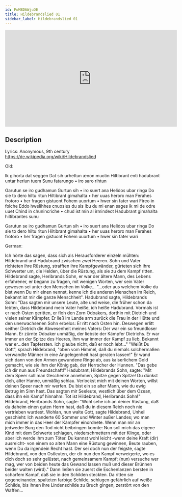 ```yaml
---
id: PwM8D6WjuDE
title: Hildebrandslied 01
sidebar_label: Hildebrandslied 01
---
```


<iframe
  width="560"
  height="315"
  src="https://www.youtube.com/embed/PwM8D6WjuDE"
  title="YouTube video player"
  frameborder="0"
  allow="accelerometer; autoplay; clipboard-write; encrypted-media; gyroscope; picture-in-picture; web-share"
  referrerpolicy="strict-origin-when-cross-origin"
  allowfullscreen
></iframe>

## Description

Lyrics: Anonymous, 9th century
https://de.wikipedia.org/wiki/Hildebrandslied

Old:

Ik gihorta dat seggen
Dat sih urhettun ænon muotin
Hiltibrant enti hadubrant untar heriun tuem
Sunu fatarungo • iro saro rihtun

Garutun se iro gudhamun
Gurtun sih • iro suert ana 
Helidos ubar ringa
Do sie to dero hiltu ritun
Hiltibrant gimahalta • her uuas heroro man
Ferahes frotoro • her fragen gistuont
Fohem uuortum • hwer sin fater wari
Fireo in folche 
Eddo hwelihhes cnuosles du sis
Ibu du mi enan sages ik mi de odre uuet
Chind in chunincriche • chud ist min al irmindeot 
Hadubrant gimahalta hiltibrantes sunu

Garutun se iro gudhamun
Gurtun sih • iro suert ana 
Helidos ubar ringa
Do sie to dero hiltu ritun
Hiltibrant gimahalta • her uuas heroro man
Ferahes frotoro • her fragen gistuont
Fohem uuortum • hwer sin fater wari

German:

Ich hörte das sagen,
dass sich als Herausforderer einzeln mühten:
Hildebrand und Hadubrand zwischen zwei Heeren.
Sohn und Vater richteten ihre Rüstung,
strafften ihre Kampfgewänder, gürteten sich ihre Schwerter um,
die Helden, über die Rüstung, als sie zu dem Kampf ritten.
Hildebrand sagte, Heribrands Sohn, er war der ältere Mann,
des Lebens erfahrener, er begann zu fragen,
mit wenigen Worten, wer sein Vater gewesen sei
unter den Menschen im Volke...
"...oder aus welchem Volke du bist
wenn Du mir einen nennst, kenne ich die anderen
Menschen im Reich, bekannt ist mir die ganze Menschheit".
Hadubrand sagte, Hildebrands Sohn:
"Das sagten mir unsere Leute,
alte und weise, die früher schon da lebten,
dass Hildebrand mein Vater heiße, ich heiße Hadubrand.
Vormals ist er nach Osten geritten, er floh den Zorn Odoakers,
dorthin mit Dietrich und vielen seiner Kämpfer.
Er ließ im Lande arm zurück
die Frau in der Hütte und den unerwachsenen Sohn
erbelos: Er ritt nach Osten hin.
Deswegen erlitt seither Dietrich die Abwesenheit
meines Vaters: Der war ein so freundloser Mann.
Er zürnte Odoaker unmäßig,
der liebste der Kämpfer Dietrichs.
Er war immer an der Spitze des Heeres, ihm war immer der Kampf zu lieb,
Bekannt war er...den Tapfersten.
Ich glaube nicht, daß er noch lebt..."
"Weißt Du Gott", sprach Hildebrand, "oben vom Himmel,
daß du niemals solchermaßen verwandte Männer
in eine Angelegenheit hast geraten lassen!"
Er wand sich dann von den Armen gewundene Ringe ab,
aus kaiserlichem Gold gemacht, wie sie ihm der König gab,
der Herrscher der Hunnen. "Das gebe ich dir nun aus Freundschaft!"
Hadubrant, Hildebrands Sohn, sagte:
"Mit dem Speer soll man Geschenke annehmen,
Spitze gegen Spitze!
Du dünkst dich, alter Hunne, unmäßig schlau.
Verlockst mich mit deinen Worten, willst deinen Speer nach mir werfen.
Du bist ein so alter Mann, wie du ewig Betrug im Sinn hast.
Das sagten mir Seeleute,
westlich über dem Ozean, dass ihn ein Kampf hinnahm:
Tot ist Hildebrand, Heribrands Sohn!"
Hildebrand, Heribrands Sohn, sagte:
"Wohl sehe ich an deiner Rüstung,
daß du daheim einen guten Herrn hast,
daß du in diesem Reich noch nie vertrieben wurdest.
Wohlan, nun walte Gott, sagte Hildebrand, Unheil geschieht:
Ich wanderte 60 Sommer und Winter außer Landes;
wo man mich immer in das Heer der Kämpfer einordnete.
Wenn man mir an jedweder Burg den Tod nicht beibringen konnte:
Nun soll mich das eigene Kind mit dem Schwerte schlagen,
niederschmettern mit der Klinge, oder aber ich werde ihm zum Töter.
Du kannst wohl leicht -wenn deine Kraft (dir) ausreicht-
von einem so alten Mann eine Rüstung gewinnen,
Beute rauben, wenn Du da irgendein Recht hast.
Der sei doch nun der feigste, sagte Hildebrand, von den Ostleuten,
der dir nun den Kampf verweigerte, wo es dich doch so sehr gelüstet,
nach gemeinsamem Kampf; (nun) versuche wer mag,
wer von beiden heute das Gewand lassen muß
und dieser Brünnen beider walten (wird)."
Dann ließen sie zuerst die Eschenlanzen bersten
in scharfem Kampf, daß sie in den Schilden steckten.
Da ritten sie gegeneinander, spalteten farbige Schilde,
schlugen gefährlich auf weiße Schilde,
bis ihnen ihre Lindenschilde zu Bruch gingen,
zerstört von den Waffen...

